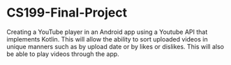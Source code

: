 # CS199-Final-Project
Creating a YouTube player in an Android app using a Youtube API that implements Kotlin. 
This will allow the ability to sort uploaded videos in unique manners such as by upload date or by likes or dislikes. This will also be able to play videos through the app.
